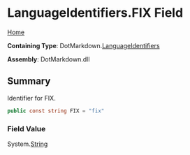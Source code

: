 <a name="_top"></a>

# LanguageIdentifiers\.FIX Field

[Home](../../../README.md#_top)

**Containing Type**: DotMarkdown\.[LanguageIdentifiers](../README.md#_top)

**Assembly**: DotMarkdown\.dll

## Summary

Identifier for FIX\.

```csharp
public const string FIX = "fix"
```

### Field Value

System\.[String](https://docs.microsoft.com/en-us/dotnet/api/system.string)

